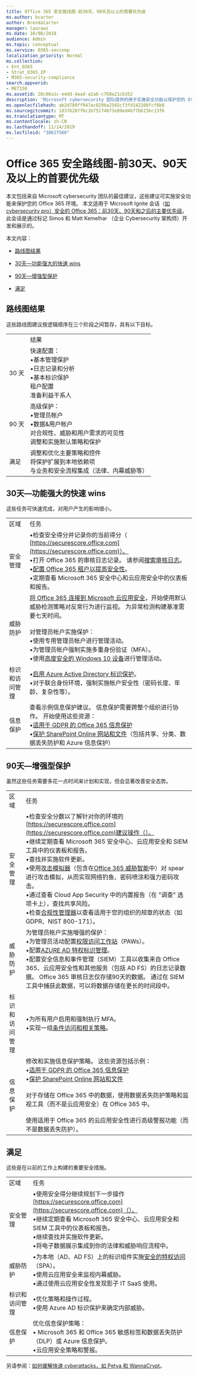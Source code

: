 ```yaml
---
title: Office 365 安全路线图-前30天、90天及以上的首要优先级
ms.author: bcarter
author: BrendaCarter
manager: laurawi
ms.date: 10/08/2018
audience: Admin
ms.topic: conceptual
ms.service: O365-seccomp
localization_priority: Normal
ms.collection:
- Ent_O365
- Strat_O365_IP
- M365-security-compliance
search.appverid:
- MET150
ms.assetid: 28c86a1c-e4dd-4aad-a2a6-c768a21cb352
description: 'Microsoft cybersecurity 团队提供的用于实施安全功能以保护您的 Office 365 环境的主要建议。 '
ms.openlocfilehash: ab2d780ff947ac829ba2565cf3fd142208fcf8b0
ms.sourcegitcommit: 1d376287f6c1bf5174873e89ed4bf7bb15bc13f6
ms.translationtype: MT
ms.contentlocale: zh-CN
ms.lasthandoff: 11/14/2019
ms.locfileid: "38627566"
---
```

# <a name="office-365-security-roadmap---top-priorities-for-the-first-30-days-90-days-and-beyond"></a>Office 365 安全路线图-前30天、90天及以上的首要优先级

本文包括来自 Microsoft cybersecurity 团队的最佳建议，这些建议可实施安全功能来保护您的 Office 365 环境。 本文适用于 Microsoft Ignite 会话（[如 cybersecurity pro）安全的 Office 365：前30天、90天和之后的主要优先级](https://www.youtube.com/watch?v=luignzNyR-o)。 此会话是通过标记 Simos 和 Matt Kemelhar （企业 Cybersecurity 架构师）开发和展示的。
  
本文内容：
  
- [路线图结果](security-roadmap.md#Roadmap)
    
- [30天—功能强大的快速 wins](security-roadmap.md#Thirdaydays)
    
- [90天—增强型保护](security-roadmap.md#Ninetydays)
    
- [满足](security-roadmap.md#Beyond)
    
## <a name="roadmap-outcomes"></a>路线图结果
<a name="Roadmap"> </a>

这些路线图建议按逻辑顺序在三个阶段之间暂存，具有以下目标。

|||
|:-----|:-----|
| |结果
|30 天|快速配置：  <br/> •基本管理保护  <br/> •日志记录和分析  <br/> •基本标识保护  <br/> 租户配置  <br/>  准备利益干系人  <br/> |
|90 天|高级保护：  <br/> •管理员帐户  <br/>  •数据&amp;用户帐户  <br/>  对合规性、威胁和用户需求的可见性  <br/>  调整和实施默认策略和保护  <br/> |
|满足|调整和优化主要策略和控件  <br/> 将保护扩展到本地依赖项  <br/> 与业务和安全流程集成（法律、内幕威胁等）  <br/> |
  

   
## <a name="30-days--powerful-quick-wins"></a>30天—功能强大的快速 wins
<a name="Thirdaydays"> </a>

这些任务可快速完成，对用户产生的影响很小。
  
|||
|:-----|:-----|
|区域  <br/> |任务  <br/> |
|安全管理  <br/> |•检查安全得分并记录你的当前得分（ [https://securescore.office.com](https://securescore.office.com)）。  <br/>  •打开 Office 365 的审核日志记录。 请参阅[搜索审核日志](../../compliance/search-the-audit-log-in-security-and-compliance.md)。  <br/> •[配置 Office 365 租户以提高安全性](tenant-wide-setup-for-increased-security.md)。  <br/>  •定期查看 Microsoft 365 安全中心和云应用安全中的仪表板和报告。  <br/> |
|威胁防护  <br/> |[将 Office 365 连接到 Microsoft 云应用安全](https://docs.microsoft.com/cloud-app-security/connect-office-365-to-microsoft-cloud-app-security)，开始使用默认威胁检测策略对反常行为进行监视。 为异常检测构建基准需要七天时间。  <br><br/>  对管理员帐户实施保护：  <br/> •使用专用管理员帐户进行管理活动。  <br/>  •为管理员帐户强制实施多重身份验证（MFA）。  <br/>  •使用[高度安全的 Windows 10 设备](https://docs.microsoft.com/windows-hardware/design/device-experiences/oem-highly-secure)进行管理活动。  <br/> |
|标识和访问管理  <br/> |•[启用 Azure Active Directory 标识保护](https://docs.microsoft.com/azure/active-directory/active-directory-identityprotection-enable)。  <br/> •对于联合身份环境，强制实施帐户安全性（密码长度、年龄、复杂性等）。  <br/> |
|信息保护  <br/> | 查看示例信息保护建议。 信息保护需要跨整个组织进行协作。 开始使用这些资源：  <br/> •[适用于 GDPR 的 Office 365 信息保护](https://aka.ms/o365gdpr) <br/> •[保护 SharePoint Online 网站和文件](https://docs.microsoft.com/Office365/enterprise/secure-sharepoint-online-sites-and-files)（包括共享、分类、数据丢失防护和 Azure 信息保护）  <br/> |
   
## <a name="90-days--enhanced-protections"></a>90天—增强型保护
<a name="Ninetydays"> </a>

虽然这些任务需要多花一点时间来计划和实现，但会显著改善安全态势。 
  
|||
|:-----|:-----|
|区域  <br/> |任务  <br/> |
|安全管理  <br/> | •检查安全分数以了解针对你的环境的[https://securescore.office.com](https://securescore.office.com)建议操作（）。  <br/>  •继续定期查看 Microsoft 365 安全中心、云应用安全和 SIEM 工具中的仪表板和报告。  <br/>  •查找并实施软件更新。  <br/>  •使用[攻击模拟器](https://support.office.com/article/attack-simulator-office-365-da5845db-c578-4a41-b2cb-5a09689a551b)（包含在[Office 365 威胁智能](office-365-ti.md)中）对 spear 进行攻击模拟，从而实现网络钓鱼、密码喷涂和强力密码攻击。  <br/>  •通过查看 Cloud App Security 中的内置报告（在 "调查" 选项卡上），查找共享风险。  <br/>  •检查[合规性管理器](../../compliance/meet-data-protection-and-regulatory-reqs-using-microsoft-cloud.md)以查看适用于您的组织的规章的状态（如 GDPR、NIST 800-171）。  <br/> |
|威胁防护  <br/> | 为管理员帐户实施增强的保护：  <br/>  •为管理员活动配置[权限访问工作站](https://docs.microsoft.com/windows-server/identity/securing-privileged-access/privileged-access-workstations)（PAWs）。  <br/>  •配置[AZURE AD 特权标识管理](https://docs.microsoft.com/azure/active-directory/active-directory-privileged-identity-management-configure)。  <br/>  •配置安全信息和事件管理（SIEM）工具以收集来自 Office 365、云应用安全性和其他服务（包括 AD FS）的日志记录数据。 Office 365 审核日志仅存储90天的数据。 通过在 SIEM 工具中捕获此数据，可以将数据存储在更长的时间段中。  <br/> |
|标识和访问管理  <br/> | •为所有用户启用和强制执行 MFA。  <br/>  •实现一组[条件访问和相关策略](https://docs.microsoft.com/microsoft-365/enterprise/microsoft-365-policies-configurations)。 |
|信息保护  <br/> | 修改和实施信息保护策略。 这些资源包括示例：  <br/> •[适用于 GDPR 的 Office 365 信息保护](https://aka.ms/o365gdpr) <br/> •[保护 SharePoint Online 网站和文件](https://docs.microsoft.com/Office365/enterprise/secure-sharepoint-online-sites-and-files) <br/> <br> 对于存储在 Office 365 中的数据，使用数据丢失防护策略和监视工具（而不是云应用安全）在 Office 365 中。 <br><br>使用适用于 Office 365 的云应用安全性进行高级警报功能（而不是数据丢失防护）。  <br/> |
   
## <a name="beyond"></a>满足
<a name="Beyond"> </a>

这些是在以前的工作上构建的重要安全措施。 
  
|||
|:-----|:-----|
|区域  <br/> |任务  <br/> |
|安全管理  <br/> |•使用安全得分继续规划下一步操作[https://securescore.office.com](https://securescore.office.com)（）。  <br/>  •继续定期查看 Microsoft 365 安全中心、云应用安全和 SIEM 工具中的仪表板和报告。  <br/>  •继续查找并实施软件更新。  <br/>  •将电子数据展示集成到你的法律和威胁响应流程中。  <br/> |
|威胁防护  <br/> | •为本地（AD、AD FS）上的标识组件实施[安全的特权访问](https://docs.microsoft.com/windows-server/identity/securing-privileged-access/securing-privileged-access)（SPA）。  <br/>  •使用云应用安全来监视内幕威胁。  <br/>  •通过使用云应用安全性发现影子 IT SaaS 使用。  <br/> |
|标识和访问管理  <br/> | •优化策略和操作过程。  <br/>  •使用 Azure AD 标识保护来确定内部威胁。  |
|信息保护  <br/> | 优化信息保护策略：  <br/>  • Microsoft 365 和 Office 365 敏感标签和数据丢失防护（DLP）或 Azure 信息保护。  <br/>  •云应用安全策略和警报。  <br/> |
   
另请参阅：[如何缓解快速 cyberattacks，如 Petya 和 WannaCrypt](https://cloudblogs.microsoft.com/microsoftsecure/2018/02/21/how-to-mitigate-rapid-cyberattacks-such-as-petya-and-wannacrypt/)。 
  

